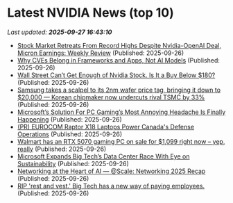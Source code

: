 # Latest NVIDIA News (top 10)
_Last updated: **2025-09-27 16:43:10**_

- [Stock Market Retreats From Record Highs Despite Nvidia-OpenAI Deal, Micron Earnings: Weekly Review](https://biztoc.com/x/4250ce92efbe67f2) (Published: 2025-09-26)
- [Why CVEs Belong in Frameworks and Apps, Not AI Models](https://developer.nvidia.com/blog/why-cves-belong-in-frameworks-and-apps-not-ai-models/) (Published: 2025-09-26)
- [Wall Street Can’t Get Enough of Nvidia Stock. Is It a Buy Below $180?](https://biztoc.com/x/5c809bd2c03e2b6c) (Published: 2025-09-26)
- [Samsung takes a scalpel to its 2nm wafer price tag, bringing it down to $20,000 — Korean chipmaker now undercuts rival TSMC by 33%](https://www.tomshardware.com/tech-industry/samsung-takes-a-scalpel-to-its-2nm-wafer-price-tag-bringing-it-down-to-usd20-000-korean-chipmaker-now-undercuts-rival-tsmc-by-33-percent) (Published: 2025-09-26)
- [Microsoft’s Solution For PC Gaming’s Most Annoying Headache Is Finally Happening](https://kotaku.com/microsofts-solution-pc-gaming-annoying-shader-compilation-xbox-rog-ally-ads-2000629200) (Published: 2025-09-26)
- [(PR) EUROCOM Raptor X18 Laptops Power Canada's Defense Operations](https://www.techpowerup.com/341393/eurocom-raptor-x18-laptops-power-canadas-defense-operations) (Published: 2025-09-26)
- [Walmart has an RTX 5070 gaming PC on sale for $1,099 right now – yep, really](https://www.techradar.com/computing/gaming-pcs/walmart-has-an-rtx-5070-gaming-pc-on-sale-for-usd1-099-right-now-yep-really) (Published: 2025-09-26)
- [Microsoft Expands Big Tech’s Data Center Race With Eye on Sustainability](https://observer.com/2025/09/microsoft-big-tech-data-center-sustainability/) (Published: 2025-09-26)
- [Networking at the Heart of AI — @Scale: Networking 2025 Recap](https://engineering.fb.com/2025/09/26/networking-traffic/networking-at-the-heart-of-ai-scale-networking-2025-recap/) (Published: 2025-09-26)
- [RIP 'rest and vest.' Big Tech has a new way of paying employees.](https://www.businessinsider.com/rest-vest-big-tech-new-paying-employees-equity-rsus-2025-9) (Published: 2025-09-26)
